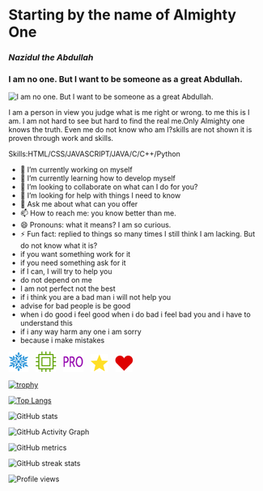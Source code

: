 # Starting by the name of Almighty One  
### *Nazidul* *the* *Abdullah*
### I am no one. But I want to be someone as a great Abdullah.  
![I am no one. But I want to be someone as a great Abdullah.  ](https://media.licdn.com/dms/image/D4D16AQEmV2byxUlN6A/profile-displaybackgroundimage-shrink_350_1400/0/1691583654435?e=1697068800&v=beta&t=FWee29Ck4WBpEGyvFUZucANAWKXoUvlz0qsGi2pHicc)

I am a person in view you judge what is me right or wrong. to me this is I am. I am not hard to see but hard to find the real me.Only Almighty one knows the truth. Even me do not know who am I?skills are not shown it is proven through work and skills.

Skills:HTML/CSS/JAVASCRIPT/JAVA/C/C++/Python

- 🔭 I’m currently working on myself  
- 🌱 I’m currently learning how to develop myself  
- 👯 I’m looking to collaborate on what can I do for you?  
- 🤔 I’m looking for help with things I need to know  
- 💬 Ask me about what can you offer 
- 📫 How to reach me: you know better than me.  
- 😄 Pronouns: what it means? I am so curious.  
- ⚡ Fun fact: replied to things so many times I still think I am lacking. But do not know what it is?   
- if you want something work for it
- if you need something ask for it 
- if I can, I will try to help you
- do not depend on me 
- I am not perfect not the best 
- if i think you are a bad man i will not help you
- advise for bad people is be good 
- when i do good i feel good when i do bad i feel bad you and i have to understand this 
- if i any way harm any one i am sorry 
- because i make mistakes



<a href='https://archiveprogram.github.com/'><img src='https://raw.githubusercontent.com/acervenky/animated-github-badges/master/assets/acbadge.gif' width='40' height='40'></a> <a href='https://docs.github.com/en/developers'><img src='https://raw.githubusercontent.com/acervenky/animated-github-badges/master/assets/devbadge.gif' width='40' height='40'></a> <a href='https://github.com/pricing'><img src='https://raw.githubusercontent.com/acervenky/animated-github-badges/master/assets/pro.gif' width='40' height='40'></a> <a href='https://stars.github.com/'><img src='https://raw.githubusercontent.com/acervenky/animated-github-badges/master/assets/starbadge.gif' width='35' height='35'></a> <a href='https://docs.github.com/en/github/supporting-the-open-source-community-with-github-sponsors'><img src='https://raw.githubusercontent.com/acervenky/animated-github-badges/master/assets/sponsorbadge.gif' width='35' height='35'></a> 

[![trophy](https://github-profile-trophy.vercel.app/?username=https://github.com/nazidul)](https://github.com/ryo-ma/github-profile-trophy)

[![Top Langs](https://github-readme-stats.vercel.app/api/top-langs/?username=https://github.com/nazidul)](https://github.com/anuraghazra/github-readme-stats)

![GitHub stats](https://github-readme-stats.vercel.app/api?username=https://github.com/nazidul&show_icons=true&count_private=true)  

![GitHub Activity Graph](https://activity-graph.herokuapp.com/graph?username=https://github.com/nazidul)  

![GitHub metrics](https://metrics.lecoq.io/https://github.com/nazidul)  

![GitHub streak stats](https://streak-stats.demolab.com/?user=https://github.com/nazidul)  

![Profile views](https://gpvc.arturio.dev/https://github.com/nazidul)  
